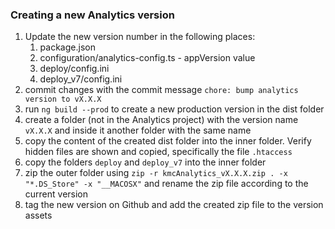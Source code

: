 ### Creating a new Analytics version

1. Update the new version number in the following places:
   1. package.json
   2. configuration/analytics-config.ts - appVersion value
   3. deploy/config.ini
   4. deploy_v7/config.ini
2. commit changes with the commit message ```chore: bump analytics version to vX.X.X```
3. run ```ng build --prod``` to create a new production version in the dist folder
4. create a folder (not in the Analytics project) with the version name ```vX.X.X``` and inside it another folder with the same name
5. copy the content of the created dist folder into the inner folder. Verify hidden files are shown and copied, specifically the file ```.htaccess```
6. copy the folders ```deploy``` and ```deploy_v7``` into the inner folder
7. zip the outer folder using ```zip -r kmcAnalytics_vX.X.X.zip . -x "*.DS_Store" -x "__MACOSX"``` and rename the zip file according to the current version
8. tag the new version on Github and add the created zip file to the version assets

